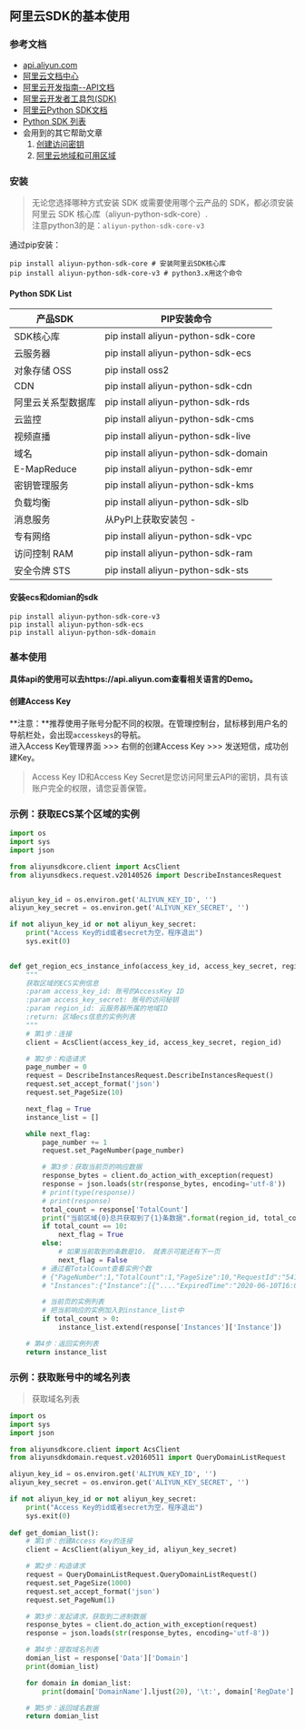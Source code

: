 ## 阿里云SDK的基本使用

### 参考文档
- [api.aliyun.com](https://api.aliyun.com/)
- [阿里云文档中心](https://www.alibabacloud.com/help/zh)
- [阿里云开发指南--API文档](https://help.aliyun.com/document_detail/29739.html)
- [阿里云开发者工具包(SDK)](https://develop.aliyun.com/tools/sdk?#/python)
- [阿里云Python SDK文档](https://www.alibabacloud.com/help/zh/doc-detail/53090.htm)
- [Python SDK 列表](https://www.alibabacloud.com/help/zh/doc-detail/62188.htm)
- 会用到的其它帮助文章
  1. [创建访问密钥](https://www.alibabacloud.com/help/zh/doc-detail/28647.htm)
  2. [阿里云地域和可用区域](https://www.alibabacloud.com/help/zh/doc-detail/40654.htm)

### 安装
> 无论您选择哪种方式安装 SDK 或需要使用哪个云产品的 SDK，都必须安装阿里云 SDK 核心库（aliyun-python-sdk-core）.  
注意python3的是：`aliyun-python-sdk-core-v3`

通过pip安装：

```shell
pip install aliyun-python-sdk-core # 安装阿里云SDK核心库
pip install aliyun-python-sdk-core-v3 # python3.x用这个命令
```

#### Python SDK List

产品SDK | PIP安装命令
--- | ---
SDK核心库 | pip install aliyun-python-sdk-core
云服务器 | pip install aliyun-python-sdk-ecs
对象存储 OSS | pip install oss2
CDN | pip install aliyun-python-sdk-cdn
阿里云关系型数据库 | pip install aliyun-python-sdk-rds
云监控 | pip install aliyun-python-sdk-cms
视频直播 | pip install aliyun-python-sdk-live
域名 | pip install aliyun-python-sdk-domain
E-MapReduce | pip install aliyun-python-sdk-emr
密钥管理服务 | pip install aliyun-python-sdk-kms
负载均衡 | pip install aliyun-python-sdk-slb
消息服务 | 从PyPI上获取安装包	-
专有网络 | pip install aliyun-python-sdk-vpc
访问控制 RAM | pip install aliyun-python-sdk-ram
安全令牌 STS | pip install aliyun-python-sdk-sts


#### 安装ecs和domian的sdk
```shell
pip install aliyun-python-sdk-core-v3
pip install aliyun-python-sdk-ecs
pip install aliyun-python-sdk-domain
```

### 基本使用
**具体api的使用可以去https://api.aliyun.com查看相关语言的Demo。**

#### 创建Access Key
**注意：**推荐使用子账号分配不同的权限。在管理控制台，鼠标移到用户名的导航栏处，会出现`accesskeys`的导航。  
进入Access Key管理界面 >>> 右侧的创建Access Key >>> 发送短信，成功创建Key。

>  Access Key ID和Access Key Secret是您访问阿里云API的密钥，具有该账户完全的权限，请您妥善保管。


### 示例：获取ECS某个区域的实例

```python
import os
import sys
import json

from aliyunsdkcore.client import AcsClient
from aliyunsdkecs.request.v20140526 import DescribeInstancesRequest


aliyun_key_id = os.environ.get('ALIYUN_KEY_ID', '')
aliyun_key_secret = os.environ.get('ALIYUN_KEY_SECRET', '')

if not aliyun_key_id or not aliyun_key_secret:
    print("Access Key的id或者secret为空，程序退出")
    sys.exit(0)
    

def get_region_ecs_instance_info(access_key_id, access_key_secret, region_id):
    """
    获取区域的ECS实例信息
    :param access_key_id: 账号的AccessKey ID
    :param access_key_secret: 账号的访问秘钥
    :param region_id: 云服务器所属的地域ID
    :return: 区域ecs信息的实例列表
    """
    # 第1步：连接
    client = AcsClient(access_key_id, access_key_secret, region_id)

    # 第2步：构造请求
    page_number = 0
    request = DescribeInstancesRequest.DescribeInstancesRequest()
    request.set_accept_format('json')
    request.set_PageSize(10)

    next_flag = True
    instance_list = []

    while next_flag:
        page_number += 1
        request.set_PageNumber(page_number)

        # 第3步：获取当前页的响应数据
        response_bytes = client.do_action_with_exception(request)
        response = json.loads(str(response_bytes, encoding='utf-8'))
        # print(type(response))
        # print(response)
        total_count = response['TotalCount']
        print("当前区域{0}总共获取到了{1}条数据".format(region_id, total_count))
        if total_count == 10:
            next_flag = True
        else:
            # 如果当前取到的条数是10， 就表示可能还有下一页
            next_flag = False
        # 通过看TotalCount查看实例个数
        # {"PageNumber":1,"TotalCount":1,"PageSize":10,"RequestId":"541BA7B7-2769-433E-B631-C7798ECC8599",
        # "Instances":{"Instance":[{"...."ExpiredTime":"2020-06-10T16:00Z"}]}}'

        # 当前页的实例列表
        # 把当前响应的实例加入到instance_list中
        if total_count > 0:
            instance_list.extend(response['Instances']['Instance'])

    # 第4步：返回实例列表
    return instance_list
```

### 示例：获取账号中的域名列表
> 获取域名列表

```python
import os
import sys
import json

from aliyunsdkcore.client import AcsClient
from aliyunsdkdomain.request.v20160511 import QueryDomainListRequest

aliyun_key_id = os.environ.get('ALIYUN_KEY_ID', '')
aliyun_key_secret = os.environ.get('ALIYUN_KEY_SECRET', '')

if not aliyun_key_id or not aliyun_key_secret:
    print("Access Key的id或者secret为空，程序退出")
    sys.exit(0)
    
def get_domian_list():
    # 第1步：创建Access Key的连接
    client = AcsClient(aliyun_key_id, aliyun_key_secret)

    # 第2步：构造请求
    request = QueryDomainListRequest.QueryDomainListRequest()
    request.set_PageSize(1000)
    request.set_accept_format('json')
    request.set_PageNum(1)

    # 第3步：发起请求，获取到二进制数据
    response_bytes = client.do_action_with_exception(request)
    response = json.loads(str(response_bytes, encoding='utf-8'))

    # 第4步：提取域名列表
    domian_list = response['Data']['Domain']
    print(domian_list)

    for domain in domian_list:
        print(domain['DomainName'].ljust(20), '\t:', domain['RegDate'] ,'====>', domain['DeadDate'])

    # 第5步：返回域名数据
    return domian_list
```


